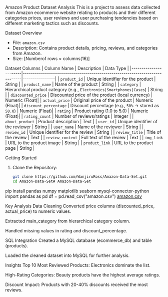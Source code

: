  Amazon Product Dataset Analysis
This is a project to assess data collected from Amazon ecommerce website relating to products and their different categories prices, user reviews and user purchasing tendencies based on different marketing tactics such as discounts.

Dataset Overview
- File: `amazon.csv`
- Description: Contains product details, pricing, reviews, and categories from Amazon.
- Size: [Numberof rows × columns(16)]

 Dataset Columns
| Column Name           | Description                                                                 | Data Type      |
|-----------------------|-----------------------------------------------------------------------------|----------------|
| `product_id`          | Unique identifier for the product                                          | String         |
| `product_name`        | Name of the product                                                        | String         |
| `category`            | Hierarchical product category (e.g., `Electronics|Smartphones|Cases`)       | String         |
| `discounted_price`    | Discounted price of the product (local currency)                           | Numeric (Float)|
| `actual_price`        | Original price of the product                                              | Numeric (Float)|
| `discount_percentage` | Discount percentage (e.g., `50%` → stored as `50.0`)                       | Numeric (Float)|
| `rating`              | Product rating (1.0 to 5.0)                                                | Numeric (Float)|
| `rating_count`        | Number of reviews/ratings                                                  | Integer        |
| `about_product`       | Product description                                                        | Text           |
| `user_id`             | Unique identifier of the reviewer                                          | String         |
| `user_name`           | Name of the reviewer                                                       | String         |
| `review_id`           | Unique identifier for the review                                           | String         |
| `review_title`        | Title of the review                                                        | Text           |
| `review_content`      | Full text of the review                                                    | Text           |
| `img_link`            | URL to the product image                                                   | String         |
| `product_link`        | URL to the product page                                                    | String         |

 Getting Started
1. Clone the Repository:
   ```bash
   git clone https://github.com/WanjiruRoss/Amazon-Data-Set.git
   cd Amazon-Data-Set# Amazon-Data-Set
pip install pandas numpy matplotlib seaborn mysql-connector-python
import pandas as pd
df = pd.read_csv("amazon.csv")
[amazon.csv](https://github.com/user-attachments/files/19060158/amazon.csv)

Key Analysis
Data Cleaning
Converted price columns (discounted_price, actual_price) to numeric values.

Extracted main_category from hierarchical category column.

Handled missing values in rating and discount_percentage.

SQL Integration
Created a MySQL database (ecommerce_db) and table (products).

Loaded the cleaned dataset into MySQL for further analysis.

Insights
Top 10 Most Reviewed Products: Electronics dominate the list.

High-Rating Categories: Beauty products have the highest average ratings.

Discount Impact: Products with 20-40% discounts received the most reviews.


